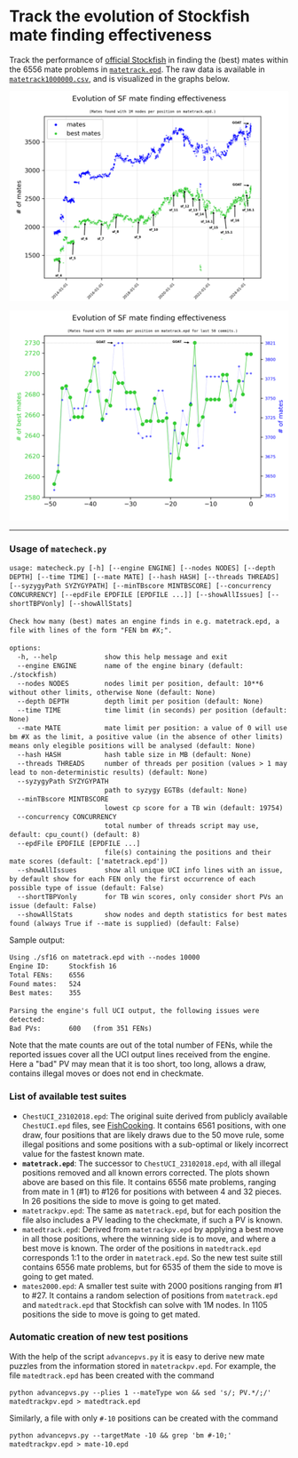 #  Track the evolution of Stockfish mate finding effectiveness 

Track the performance of [official Stockfish](https://github.com/official-stockfish/Stockfish)
in finding the (best) mates within the 6556 mate problems in [`matetrack.epd`](matetrack.epd).
The raw data is available in [`matetrack1000000.csv`](matetrack1000000.csv),
and is visualized in the graphs below.

<p align="center">
  <img src="matetrack1000000all.png?raw=true">
</p>

<p align="center">
  <img src="matetrack1000000.png?raw=true">
</p>

---

### Usage of `matecheck.py`

```
usage: matecheck.py [-h] [--engine ENGINE] [--nodes NODES] [--depth DEPTH] [--time TIME] [--mate MATE] [--hash HASH] [--threads THREADS] [--syzygyPath SYZYGYPATH] [--minTBscore MINTBSCORE] [--concurrency CONCURRENCY] [--epdFile EPDFILE [EPDFILE ...]] [--showAllIssues] [--shortTBPVonly] [--showAllStats]

Check how many (best) mates an engine finds in e.g. matetrack.epd, a file with lines of the form "FEN bm #X;".

options:
  -h, --help            show this help message and exit
  --engine ENGINE       name of the engine binary (default: ./stockfish)
  --nodes NODES         nodes limit per position, default: 10**6 without other limits, otherwise None (default: None)
  --depth DEPTH         depth limit per position (default: None)
  --time TIME           time limit (in seconds) per position (default: None)
  --mate MATE           mate limit per position: a value of 0 will use bm #X as the limit, a positive value (in the absence of other limits) means only elegible positions will be analysed (default: None)
  --hash HASH           hash table size in MB (default: None)
  --threads THREADS     number of threads per position (values > 1 may lead to non-deterministic results) (default: None)
  --syzygyPath SYZYGYPATH
                        path to syzygy EGTBs (default: None)
  --minTBscore MINTBSCORE
                        lowest cp score for a TB win (default: 19754)
  --concurrency CONCURRENCY
                        total number of threads script may use, default: cpu_count() (default: 8)
  --epdFile EPDFILE [EPDFILE ...]
                        file(s) containing the positions and their mate scores (default: ['matetrack.epd'])
  --showAllIssues       show all unique UCI info lines with an issue, by default show for each FEN only the first occurrence of each possible type of issue (default: False)
  --shortTBPVonly       for TB win scores, only consider short PVs an issue (default: False)
  --showAllStats        show nodes and depth statistics for best mates found (always True if --mate is supplied) (default: False)
```

Sample output:
```
Using ./sf16 on matetrack.epd with --nodes 10000
Engine ID:     Stockfish 16
Total FENs:    6556
Found mates:   524
Best mates:    355

Parsing the engine's full UCI output, the following issues were detected:
Bad PVs:       600   (from 351 FENs)
```

Note that the mate counts are out of the total number of FENs, while the
reported issues cover all the UCI output lines received from the engine.
Here a "bad" PV may mean that it is too short, too long, allows a draw,
contains illegal moves or does not end in checkmate.

### List of available test suites

* `ChestUCI_23102018.epd`: The original suite derived from publicly available `ChestUCI.epd` files, see [FishCooking](https://groups.google.com/g/fishcooking/c/lh1jTS4U9LU/m/zrvoYQZUCQAJ). It contains 6561 positions, with one draw, four positions that are likely draws due to the 50 move rule, some illegal positions and some positions with a sub-optimal or likely incorrect value for the fastest known mate.
* **`matetrack.epd`**: The successor to `ChestUCI_23102018.epd`, with all illegal positions removed and all known errors corrected. The plots shown above are based on this file. It contains 6556 mate problems, ranging from mate in 1 (#1) to #126 for positions with between 4 and 32 pieces. In 26 positions the side to move is going to get mated.
* `matetrackpv.epd`: The same as `matetrack.epd`, but for each position the file also includes a PV leading to the checkmate, if such a PV is known.
* `matedtrack.epd`: Derived from `matetrackpv.epd` by applying a best move in all those positions, where the winning side is to move, and where a best move is known. The order of the positions in `matedtrack.epd` corresponds 1:1 to the order in `matetrack.epd`. So the new test suite still contains 6556 mate problems, but for 6535 of them the side to move is going to get mated.
* `mates2000.epd`: A smaller test suite with 2000 positions ranging from #1 to #27. It contains a random selection of positions from `matetrack.epd` and `matedtrack.epd` that Stockfish can solve with 1M nodes. In 1105 positions the side to move is going to get mated.

### Automatic creation of new test positions

With the help of the script `advancepvs.py` it is easy to derive new mate
puzzles from the information stored in `matetrackpv.epd`. For example, the file `matedtrack.epd` has been created with the command
```shell
python advancepvs.py --plies 1 --mateType won && sed 's/; PV.*/;/' matedtrackpv.epd > matedtrack.epd
```
Similarly, a file with only `#-10` positions can be created with the command
```shell
python advancepvs.py --targetMate -10 && grep 'bm #-10;' matedtrackpv.epd > mate-10.epd
```
